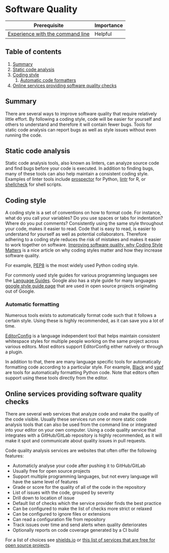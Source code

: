 # Software Quality

| Prerequisite                                                                                  | Importance |
| --------------------------------------------------------------------------------------------- | ---------- |
| [Experience with the command line](https://programminghistorian.org/en/lessons/intro-to-bash) | Helpful    |

## Table of contents

1.  [Summary](#Summary)
2.  [Static code analysis](#Static-code-analysis)
3.  [Coding style](#Coding-style)
    1.  [Automatic code formatters](#Automatic-code-formatters)
4.  [Online services providing software quality checks](#Online-services-providing-software-quality-checks)

## Summary

There are several ways to improve software quality that require relatively little effort.
By following a coding style, code will be easier for yourself and others to understand and therefore it will contain fewer bugs.
Tools for static code analysis can report bugs as well as style issues without even running the code.

## Static code analysis

Static code analysis tools, also known as linters, can analyze source code and find bugs before your code is executed.
In addition to finding bugs, many of these tools can also help maintain a consistent coding style.
Examples of linter tools include [prospector](https://prospector.readthedocs.io) for Python, [lintr](https://github.com/jimhester/lintr) for R, or [shellcheck](https://www.shellcheck.net) for shell scripts.

## Coding style

A coding style is a set of conventions on how to format code.
For instance, what do you call your variables? Do you use spaces or tabs for indentation? Where do you put comments?
Consistently using the same style throughout your code, makes it easier to read.
Code that is easy to read, is easier to understand for yourself as well as potential collaborators.
Therefore adhering to a coding style reduces the risk of mistakes and makes it easier to work together on software.
[Improving software quality, why Coding Style Matters](http://coding.smashingmagazine.com/2012/10/25/why-coding-style-matters/) is a nice article on why coding styles matter and how they increase software quality.

For example, [PEP8](https://www.python.org/dev/peps/pep-0008/) is the most widely used Python coding style.

For commonly used style guides for various programming languages see the [Language Guides](https://guide.esciencecenter.nl/best_practices/language_guides/languages_overview.html).
Google also has a style guide for many languages [google style guide page](https://code.google.com/p/google-styleguide/) that are used in open source projects originating out of Google.

### Automatic formatting

Numerous tools exists to automatically format code such that it follows a certain style.
Using these is highly recommended, as it can save you a lot of time.

[EditorConfig](https://editorconfig.org) is a language independent tool that helps maintain consistent whitespace styles for multiple people working on the same project across various editors.
Most editors support EditorConfig either natively or through a plugin.

In addition to that, there are many language specific tools for automatically formatting code according to a particular style.
For example, [Black](https://black.readthedocs.io) and [yapf](https://pypi.org/project/yapf/) are tools for automatically formatting Python code.
Note that editors often support using these tools directly from the editor.

## Online services providing software quality checks

There are several web services that analyze code and make the quality of the code visible.
Usually these services run one or more static code analysis tools that can also be used from the command line or integrated into your editor on your own computer.
Using a code quality service that integrates with a GitHub/GitLab repository is highly recommended, as it will make it spot and communicate about quality issues in pull requests.

Code quality analysis services are websites that often offer the following features:

-   Automaticly analyse your code after pushing it to GitHub/GitLab
-   Usually free for open source projects
-   Support multiple programming languages, but not every language will have the same level of features
-   Grade or score for the quality of all of the code in the repository
-   List of issues with the code, grouped by severity
-   Drill down to location of issue
-   Default list of checks which the service provider finds the best practice
-   Can be configured to make the list of checks more strict or relaxed
-   Can be configured to ignore files or extensions
-   Can read a configuration file from repository
-   Track issues over time and send alerts when quality deteriorates
-   Optionally reports on code coverage generated by a CI build

For a list of choices see [shields.io](https://shields.io/category/analysis) or [this list of services that are free for open source projects](https://github.com/ripienaar/free-for-dev#code-quality).

